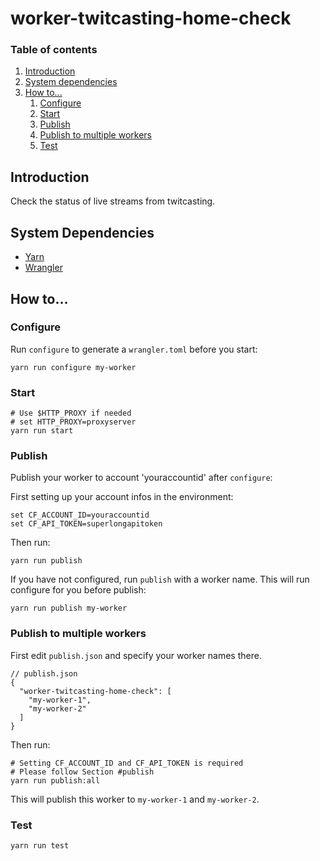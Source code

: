 # worker-twitcasting-home-check

### Table of contents

1. [Introduction](#introduction)
1. [System dependencies](#system-dependencies)
1. [How to...](#how-to)
    1. [Configure](#configure)
    1. [Start](#start)
    1. [Publish](#publish)
    1. [Publish to multiple workers](#publish-to-multiple-workers)
    1. [Test](#test)

## Introduction

Check the status of live streams from twitcasting.

## System Dependencies
* [Yarn](https://classic.yarnpkg.com/en/docs/install)
* [Wrangler](https://developers.cloudflare.com/workers/tooling/wrangler/install)

## How to...

### Configure

Run `configure` to generate a `wrangler.toml` before you start:

```shell script
yarn run configure my-worker
```

### Start

```shell script
# Use $HTTP_PROXY if needed
# set HTTP_PROXY=proxyserver
yarn run start
```

### Publish

Publish your worker to account 'youraccountid' after `configure`:

First setting up your account infos in the environment:

```shell script
set CF_ACCOUNT_ID=youraccountid
set CF_API_TOKEN=superlongapitoken
```

Then run:

```shell script
yarn run publish
```

If you have not configured, run `publish` with a worker name.
This will run configure for you before publish:
```shell script
yarn run publish my-worker
```

### Publish to multiple workers

First edit `publish.json` and specify your worker names there.

```json5
// publish.json
{
  "worker-twitcasting-home-check": [
    "my-worker-1",
    "my-worker-2"
  ]
}
```

Then run:

```shell script
# Setting CF_ACCOUNT_ID and CF_API_TOKEN is required
# Please follow Section #publish
yarn run publish:all
```

This will publish this worker to `my-worker-1` and `my-worker-2`.

### Test

```shell script
yarn run test
```
